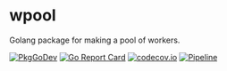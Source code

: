 # wpool

Golang package for making a pool of workers.

[![PkgGoDev](https://pkg.go.dev/badge/github.com/egnd/wpool)](https://pkg.go.dev/github.com/egnd/wpool?tab=doc)
[![Go Report Card](https://goreportcard.com/badge/github.com/egnd/wpool)](https://goreportcard.com/report/github.com/egnd/wpool)
[![codecov.io](https://codecov.io/github/egnd/wpool/coverage.svg?branch=master)](https://codecov.io/gh/egnd/wpool?branch=master)
[![Pipeline](https://github.com/egnd/wpool/actions/workflows/pipeline.yml/badge.svg)](https://github.com/egnd/wpool/actions?query=workflow%3APipeline)